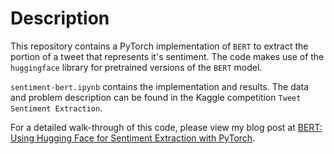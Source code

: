 # Description

This repository contains a PyTorch implementation of `BERT` to extract the portion of a tweet that represents it's sentiment. The code makes use of the `huggingface` library for pretrained versions of the `BERT` model.

`sentiment-bert.ipynb` contains the implementation and results. The data and problem description can be found in the Kaggle competition `Tweet Sentiment Extraction`.

For a detailed walk-through of this code, please view my blog post at
[BERT: Using Hugging Face for Sentiment Extraction with PyTorch](https://medium.com/@akshaysubramanian99/bert-using-hugging-face-for-sentiment-extraction-with-pytorch-2477980e7976).
